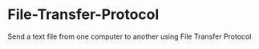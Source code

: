 # File-Transfer-Protocol
Send a text file from one computer to another using File Transfer Protocol
